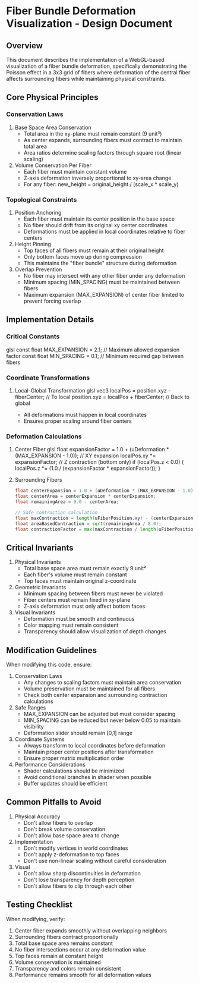 # Fiber Bundle Deformation Visualization - Design Document
## Overview
This document describes the implementation of a WebGL-based visualization of a fiber bundle deformation, specifically demonstrating the Poisson effect in a 3x3 grid of fibers where deformation of the central fiber affects surrounding fibers while maintaining physical constraints.
## Core Physical Principles
### Conservation Laws
1. Base Space Area Conservation
   - Total area in the xy-plane must remain constant (9 unit²)
   - As center expands, surrounding fibers must contract to maintain total area
   - Area ratios determine scaling factors through square root (linear scaling)
2. Volume Conservation Per Fiber
   - Each fiber must maintain constant volume
   - Z-axis deformation inversely proportional to xy-area change
   - For any fiber: new_height = original_height / (scale_x * scale_y)
### Topological Constraints
1. Position Anchoring
   - Each fiber must maintain its center position in the base space
   - No fiber should drift from its original xy center coordinates
   - Deformations must be applied in local coordinates relative to fiber centers
2. Height Pinning
   - Top faces of all fibers must remain at their original height
   - Only bottom faces move up during compression
   - This maintains the "fiber bundle" structure during deformation
3. Overlap Prevention
   - No fiber may intersect with any other fiber under any deformation
   - Minimum spacing (MIN_SPACING) must be maintained between fibers
   - Maximum expansion (MAX_EXPANSION) of center fiber limited to prevent forcing overlap
## Implementation Details
### Critical Constants
glsl
const float MAX_EXPANSION = 2.1;  // Maximum allowed expansion factor
const float MIN_SPACING = 0.1;    // Minimum required gap between fibers

### Coordinate Transformations
1. Local-Global Transformation
   glsl
   vec3 localPos = position.xyz - fiberCenter;  // To local
   position.xyz = localPos + fiberCenter;       // Back to global
   
   - All deformations must happen in local coordinates
   - Ensures proper scaling around fiber centers
### Deformation Calculations
1. Center Fiber
   glsl
   float expansionFactor = 1.0 + (uDeformation * (MAX_EXPANSION - 1.0));
   // XY expansion
   localPos.xy *= expansionFactor;
   // Z contraction (bottom only)
   if (localPos.z < 0.0) {
       localPos.z *= (1.0 / (expansionFactor * expansionFactor));
   }
   
2. Surrounding Fibers
   ```glsl
   float centerExpansion = 1.0 + (uDeformation * (MAX_EXPANSION - 1.0));
   float centerArea = centerExpansion * centerExpansion;
   float remainingArea = 9.0 - centerArea;

   // Safe contraction calculation
   float maxContraction = length(uFiberPosition.xy) - (centerExpansion * 0.2) - MIN_SPACING;
   float areaBasedContraction = sqrt(remainingArea / 8.0);
   float contractionFactor = max(maxContraction / length(uFiberPosition.xy), areaBasedContraction);
   ```
## Critical Invariants
1. Physical Invariants
   - Total base space area must remain exactly 9 unit²
   - Each fiber's volume must remain constant
   - Top faces must maintain original z-coordinate
2. Geometric Invariants
   - Minimum spacing between fibers must never be violated
   - Fiber centers must remain fixed in xy-plane
   - Z-axis deformation must only affect bottom faces
3. Visual Invariants
   - Deformation must be smooth and continuous
   - Color mapping must remain consistent
   - Transparency should allow visualization of depth changes
## Modification Guidelines
When modifying this code, ensure:
1. Conservation Laws
   - Any changes to scaling factors must maintain area conservation
   - Volume preservation must be maintained for all fibers
   - Check both center expansion and surrounding contraction calculations
2. Safe Ranges
   - MAX_EXPANSION can be adjusted but must consider spacing
   - MIN_SPACING can be reduced but never below 0.05 to maintain visibility
   - Deformation slider should remain [0,1] range
3. Coordinate Systems
   - Always transform to local coordinates before deformation
   - Maintain proper center positions after transformation
   - Ensure proper matrix multiplication order
4. Performance Considerations
   - Shader calculations should be minimized
   - Avoid conditional branches in shader when possible
   - Buffer updates should be efficient
## Common Pitfalls to Avoid
1. Physical Accuracy
   - Don't allow fibers to overlap
   - Don't break volume conservation
   - Don't allow base space area to change
2. Implementation
   - Don't modify vertices in world coordinates
   - Don't apply z-deformation to top faces
   - Don't use non-linear scaling without careful consideration
3. Visual
   - Don't allow sharp discontinuities in deformation
   - Don't lose transparency for depth perception
   - Don't allow fibers to clip through each other
## Testing Checklist
When modifying, verify:
1. Center fiber expands smoothly without overlapping neighbors
2. Surrounding fibers contract proportionally
3. Total base space area remains constant
4. No fiber intersections occur at any deformation value
5. Top faces remain at constant height
6. Volume conservation is maintained
7. Transparency and colors remain consistent
8. Performance remains smooth for all deformation values